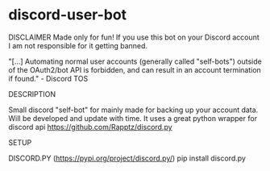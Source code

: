 # discord-user-bot


DISCLAIMER
Made only for fun! If you use this bot on your Discord account I am not responsible for it getting banned. 

"[...] Automating normal user accounts (generally called "self-bots") outside of the OAuth2/bot API is forbidden, and can result in an account termination if found." - Discord TOS

DESCRIPTION

Small discord "self-bot" for mainly made for backing up your account data. Will be developed and update with time. It uses a great python wrapper for discord api https://github.com/Rapptz/discord.py

SETUP

DISCORD.PY (https://pypi.org/project/discord.py/) pip install discord.py
